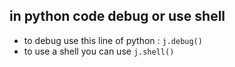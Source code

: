 
## in python code debug or use shell

* to debug use this line of python : ```j.debug()``` 
* to use a shell you can use ```j.shell()```
